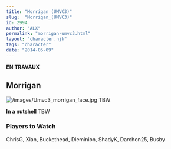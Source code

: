 ```yaml
---
title: "Morrigan (UMVC3)"
slug:  "Morrigan_(UMVC3)"
id: 2994
author: "ALX"
permalink: "morrigan-umvc3.html"
layout: "character.njk"
tags: "character"
date: "2014-05-09"
---
```


**EN TRAVAUX**

## Morrigan

![](/images/Umvc3_morrigan_face.jpg "/images/Umvc3_morrigan_face.jpg")
TBW

**In a nutshell** TBW

### Players to Watch

ChrisG, Xian, Buckethead, Dieminion, ShadyK, Darchon25, Busby
